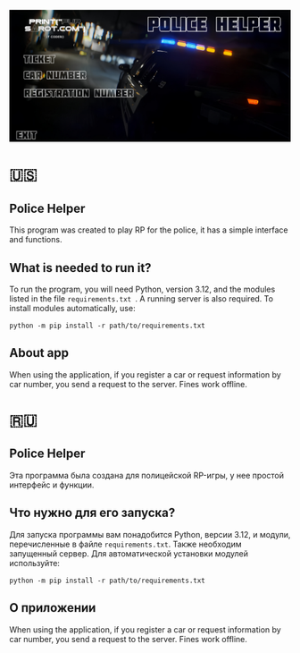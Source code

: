 ![Logo](https://github.com/FurStrot/Police-Helper/blob/main/readme_photo/foto.jpg?raw=true)

# 🇺🇸
## Police Helper
This program was created to play RP for the police, it has a simple interface and functions.
## What is needed to run it?
To run the program, you will need Python, version 3.12, and the modules listed in the file `requirements.txt `. 
A running server is also required.
To install modules automatically, use:
```
python -m pip install -r path/to/requirements.txt
```
## About app
When using the application, if you register a car or request information by car number, you send a request to the server. Fines work offline.

# 🇷🇺
## Police Helper
Эта программа была создана для полицейской RP-игры, у нее простой интерфейс и функции.
## Что нужно для его запуска?
Для запуска программы вам понадобится Python, версии 3.12, и модули, перечисленные в файле `requirements.txt`. 
Также необходим запущенный сервер.
Для автоматической установки модулей используйте:
```
python -m pip install -r path/to/requirements.txt
```
## О приложении
When using the application, if you register a car or request information by car number, you send a request to the server. Fines work offline.